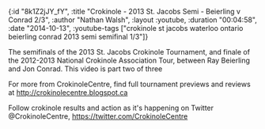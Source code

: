 {:id "8k1Z2jJY_fY",
 :title "Crokinole - 2013 St. Jacobs Semi - Beierling v Conrad 2/3",
 :author "Nathan Walsh",
 :layout :youtube,
 :duration "00:04:58",
 :date "2014-10-13",
 :youtube-tags
 ["crokinole st jacobs waterloo ontario beierling conrad 2013 semi semifinal 1/3"]}


The semifinals of the 2013 St. Jacobs Crokinole Tournament, and finale of the 2012-2013 National Crokinole Association Tour, between Ray Beierling and Jon Conrad. This video is part two of three

For more from CrokinoleCentre, find full tournament previews and reviews at http://crokinolecentre.blogspot.ca

Follow crokinole results and action as it's happening on Twitter @CrokinoleCentre, https://twitter.com/CrokinoleCentre
